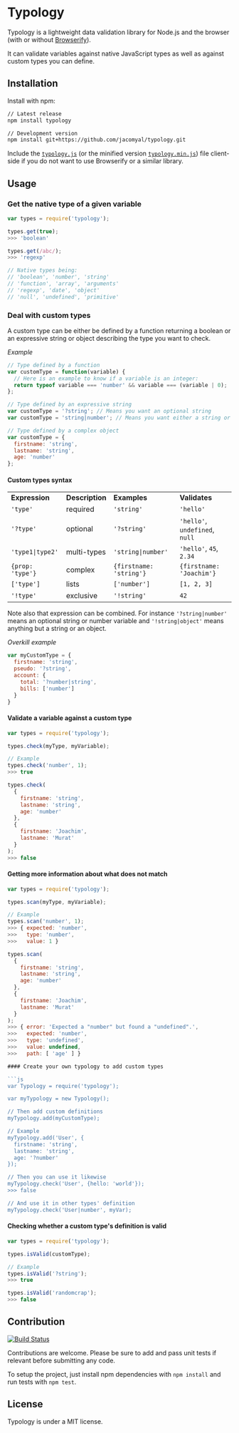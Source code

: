 # Typology

Typology is a lightweight data validation library for Node.js and the browser (with or without [Browserify](http://browserify.org/)).

It can validate variables against native JavaScript types as well as against custom types you can define.

## Installation

Install with npm:

```bash
// Latest release
npm install typology

// Development version
npm install git+https://github.com/jacomyal/typology.git
```

Include the [`typology.js`](./typology.js) (or the minified version [`typology.min.js`](./typology.min.js)) file client-side if you do not want to use Browserify or a similar library.

## Usage

### Get the native type of a given variable

```js
var types = require('typology');

types.get(true);
>>> 'boolean'

types.get(/abc/);
>>> 'regexp'

// Native types being:
// 'boolean', 'number', 'string'
// 'function', 'array', 'arguments'
// 'regexp', 'date', 'object'
// 'null', 'undefined', 'primitive'
```

### Deal with custom types

A custom type can be either be defined by a function returning a boolean or an expressive string or object describing the type you want to check.

*Example*

```js
// Type defined by a function
var customType = function(variable) {
  // Here is an example to know if a variable is an integer:
  return typeof variable === 'number' && variable === (variable | 0);
};

// Type defined by an expressive string
var customType = '?string'; // Means you want an optional string
var customType = 'string|number'; // Means you want either a string or a number

// Type defined by a complex object
var customType = {
  firstname: 'string',
  lastname: 'string',
  age: 'number'
};
```

#### Custom types syntax

<table>
  <tr>
    <td><b>Expression</b></td>
    <td><b>Description</b></td>
    <td><b>Examples</b></td>
    <td><b>Validates</b></td>
  </tr>
  <tr>
    <td><code>'type'</code></td>
    <td>required</td>
    <td><code>'string'</code></td>
    <td><code>'hello'</code></td>
  </tr>
  <tr>
    <td><code>'?type'</code></td>
    <td>optional</td>
    <td><code>'?string'</code></td>
    <td><code>'hello'</code>, <code>undefined</code>, <code>null</code></td>
  </tr>
  <tr>
    <td><code>'type1|type2'</code></td>
    <td>multi-types</td>
    <td><code>'string|number'</code></td>
    <td><code>'hello'</code>, <code>45</code>, <code>2.34</code></td>
  </tr>
  <tr>
    <td><code>{prop: 'type'}</code></td>
    <td>complex</td>
    <td><code>{firstname: 'string'}</code></td>
    <td><code>{firstname: 'Joachim'}</code></td>
  </tr>
  <tr>
    <td><code>['type']</code></td>
    <td>lists</td>
    <td><code>['number']</code></td>
    <td><code>[1, 2, 3]</code></td>
  </tr>
  <tr>
    <td><code>'!type'</code></td>
    <td>exclusive</td>
    <td><code>'!string'</code></td>
    <td><code>42</code></td>
  </tr>
</table>

Note also that expression can be combined. For instance `'?string|number'` means an optional string or number variable and `'!string|object'` means anything but a string or an object.

*Overkill example*

```js
var myCustomType = {
  firstname: 'string',
  pseudo: '?string',
  account: {
    total: '?number|string',
    bills: ['number']
  }
}
```

#### Validate a variable against a custom type

```js
var types = require('typology');

types.check(myType, myVariable);

// Example
types.check('number', 1);
>>> true

types.check(
  {
    firstname: 'string',
    lastname: 'string',
    age: 'number'
  },
  {
    firstname: 'Joachim',
    lastname: 'Murat'
  }
);
>>> false
```

#### Getting more information about what does not match

```js
var types = require('typology');

types.scan(myType, myVariable);

// Example
types.scan('number', 1);
>>> { expected: 'number',
>>>   type: 'number',
>>>   value: 1 }

types.scan(
  {
    firstname: 'string',
    lastname: 'string',
    age: 'number'
  },
  {
    firstname: 'Joachim',
    lastname: 'Murat'
  }
);
>>> { error: 'Expected a "number" but found a "undefined".',
>>>   expected: 'number',
>>>   type: 'undefined',
>>>   value: undefined,
>>>   path: [ 'age' ] }

#### Create your own typology to add custom types

```js
var Typology = require('typology');

var myTypology = new Typology();

// Then add custom definitions
myTypology.add(myCustomType);

// Example
myTypology.add('User', {
  firstname: 'string',
  lastname: 'string',
  age: '?number'
});

// Then you can use it likewise
myTypology.check('User', {hello: 'world'});
>>> false

// And use it in other types' definition
myTypology.check('User|number', myVar);
```

#### Checking whether a custom type's definition is valid

```js
var types = require('typology');

types.isValid(customType);

// Example
types.isValid('?string');
>>> true

types.isValid('randomcrap');
>>> false
```

## Contribution

[![Build Status](https://travis-ci.org/jacomyal/typology.svg)](https://travis-ci.org/jacomyal/typology)

Contributions are welcome. Please be sure to add and pass unit tests if relevant before submitting any code.

To setup the project, just install npm dependencies with `npm install` and run tests with `npm test`.

## License

Typology is under a MIT license.
